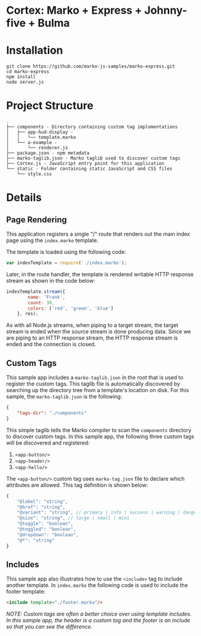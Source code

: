 Cortex: Marko + Express + Johnny-five + Bulma
======================================

# Installation

```
git clone https://github.com/marko-js-samples/marko-express.git
cd marko-express
npm install
node server.js
```

# Project Structure

```
.
├── components - Directory containing custom tag implementations
│   ├── app-hud-display -
│   │   └── template.marko
│   └── a-example -
│       └── renderer.js
├── package.json - npm metadata
├── marko-taglib.json - Marko taglib used to discover custom tags
├── Cortex.js - JavaScript entry point for this application
└── static - Folder containing static JavaScript and CSS files
    └── style.css
```

# Details

## Page Rendering

This application registers a single "/" route that renders out the main index page using the `index.marko` template.

The template is loaded using the following code:

```javascript
var indexTemplate = require('./index.marko');
```

Later, in the route handler, the template is rendered writable HTTP response stream as shown in the code below:

```javascript
indexTemplate.stream({
        name: 'Frank',
        count: 30,
        colors: ['red', 'green', 'blue']
    }, res);
```

As with all Node.js streams, when piping to a target stream, the target stream is ended when the source stream is done producing data. Since we are piping to an HTTP response stream, the HTTP response stream is ended and the connection is closed.

## Custom Tags

This sample app includes a `marko-taglib.json` in the root that is used to register the custom tags. This taglib file is automatically discovered by searching up the directory tree from a template's location on disk. For this sample, the `marko-taglib.json` is the following:

```json
{
    "tags-dir": "./components"
}
```

This simple taglib tells the Marko compiler to scan the `components` directory to discover custom tags. In this sample app, the following three custom tags will be discovered and registered:

1. `<app-button/>`
2. `<app-header/>`
3. `<app-hello/>`

The `<app-button/>` custom tag uses `marko-tag.json` file to declare which attributes are allowed. This tag definition is shown below:

```javascript
{
    "@label": "string",
    "@href": "string",
    "@variant": "string", // primary | info | success | warning | danger | inverse
    "@size": "string", // large | small | mini
    "@toggle": "boolean",
    "@toggled": "boolean",
    "@dropdown": "boolean",
    "@*": "string"
}
```

## Includes

This sample app also illustrates how to use the `<include>` tag to include another template. In `index.marko` the following code is used to include the footer template:

```html
<include template="./footer.marko"/>
```

_NOTE: Custom tags are often a better choice over using template includes. In this sample app, the header is a custom tag and the footer is an include so that you can see the difference._
